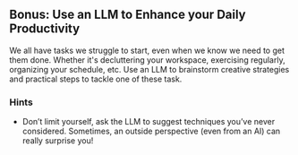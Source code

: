 ## Bonus: Use an LLM to Enhance your Daily Productivity

We all have tasks we struggle to start, even when we know we need to get them done. Whether it's decluttering your workspace, exercising regularly, organizing your schedule, etc. Use an LLM to brainstorm creative strategies and practical steps to tackle one of these task.

### Hints
- Don’t limit yourself, ask the LLM to suggest techniques you’ve never considered. Sometimes, an outside perspective (even from an AI) can really surprise you!
